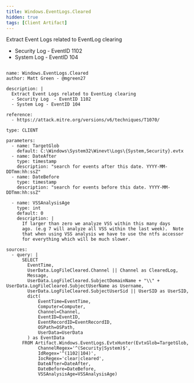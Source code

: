 ```yaml
---
title: Windows.EventLogs.Cleared
hidden: true
tags: [Client Artifact]
---
```


Extract Event Logs related to EventLog clearing
- Security Log  - EventID 1102
- System Log - EventID 104


<pre><code class="language-yaml">
name: Windows.EventLogs.Cleared
author: Matt Green - @mgreen27

description: |
  Extract Event Logs related to EventLog clearing
  - Security Log  - EventID 1102
  - System Log - EventID 104

reference:
  - https://attack.mitre.org/versions/v6/techniques/T1070/

type: CLIENT

parameters:
  - name: TargetGlob
    default: C:\Windows\System32\Winevt\Logs\{System,Security}.evtx
  - name: DateAfter
    type: timestamp
    description: "search for events after this date. YYYY-MM-DDTmm:hh:ssZ"
  - name: DateBefore
    type: timestamp
    description: "search for events before this date. YYYY-MM-DDTmm:hh:ssZ"

  - name: VSSAnalysisAge
    type: int
    default: 0
    description: |
      If larger than zero we analyze VSS within this many days
      ago. (e.g 7 will analyze all VSS within the last week).  Note
      that when using VSS analysis we have to use the ntfs accessor
      for everything which will be much slower.

sources:
  - query: |
      SELECT
        EventTime,
        UserData.LogFileCleared.Channel || Channel as ClearedLog,
        Message,
        UserData.LogFileCleared.SubjectDomainName + "\\" + UserData.LogFileCleared.SubjectUserName as Username,
        UserData.LogFileCleared.SubjectUserSid || UserSID as UserSID,
        dict(
            EventTime=EventTime,
            Computer=Computer,
            Channel=Channel,
            EventID=EventID,
            EventRecordID=EventRecordID,
            OSPath=OSPath,
            UserData=UserData
        ) as EventData
      FROM Artifact.Windows.EventLogs.EvtxHunter(EvtxGlob=TargetGlob,
            ChannelRegex='^(Security|System)$',
            IdRegex='^(1102|104)',
            IocRegex='clear|cleared',
            DateAfter=DateAfter,
            DateBefore=DateBefore,
            VSSAnalysisAge=VSSAnalysisAge)

</code></pre>

